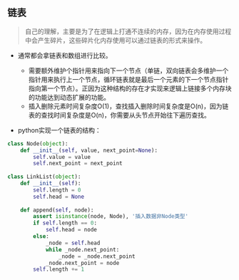 ## 链表
> 自己的理解，主要是为了在逻辑上打通不连续的内存，因为在内存使用过程中会产生碎片，这些碎片化内存使用可以通过链表的形式来操作。

- 通常都会拿链表和数组进行比较。
    - 需要额外维护个指针用来指向下一个节点（单链，双向链表会多维护一个指针用来执行上一个节点，循环链表就是最后一个元素的下一个节点指针指向第一个节点）。正因为这种结构的存在才实现来逻辑上链接多个内存块的功能达到动态扩展的功能。
    - 插入删除元素时间复杂度O(1)，查找插入删除时间复杂度是O(n)，因为链表的查找时间复杂度是O(n)，你需要从头节点开始往下遍历查找。

- python实现一个链表的结构：
```python
class Node(object):
    def __init__(self, value, next_point=None):
        self.value = value
        self.next_point = next_point
        
class LinkList(object):
    def __init__(self):
        self.length = 0
        self.head = None
    
    def append(self, node):
        assert isinstance(node, Node), '插入数据非Node类型'
        if self.length == 0:
            self.head = node
        else:
            _node = self.head
            while _node.next_point:
                _node = _node.next_point
            _node.next_point = node
        self.length += 1 
        

```
